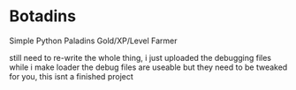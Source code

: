 # Botadins
Simple Python Paladins Gold/XP/Level Farmer

still need to re-write the whole thing, i just uploaded the debugging files while i make loader
the debug files are useable but they need to be tweaked for you, this isnt a finished project
